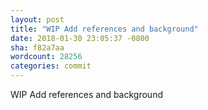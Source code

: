 ```yaml
---
layout: post
title: "WIP Add references and background"
date: 2018-01-30 23:05:37 -0800
sha: f82a7aa
wordcount: 28256
categories: commit
---
```

WIP Add references and background
